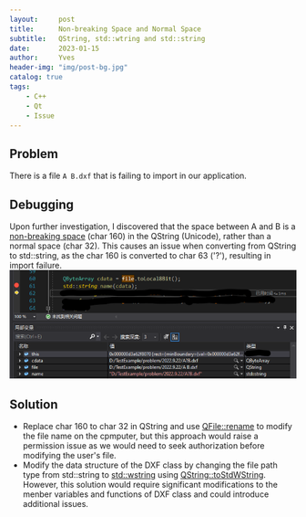 ```yaml
---
layout:     post
title:      Non-breaking Space and Normal Space
subtitle:   QString, std::wtring and std::string
date:       2023-01-15
author:     Yves
header-img: "img/post-bg.jpg"
catalog: true
tags:
    - C++ 
    - Qt
    - Issue
---
```


## Problem
There is a file `A B.dxf` that is failing to import in our application. 

## Debugging
Upon further investigation, I discovered that the space between A and B is a [non-breaking space](https://en.wikipedia.org/wiki/Non-breaking_space) (char 160) in the QString (Unicode), rather than a normal space (char 32). This causes an issue when converting from QString to std::string, as the char 160 is converted to char 63 ('?'), resulting in import failure. 
![image](/img/20230115/1.png)

## Solution
- Replace char 160 to char 32 in QString and use [QFile::rename](https://cplusplus.com/reference/string/wstring/) to modify the file name on the cpmputer, but this approach would raise a permission issue as we would need to seek authorization before modifying the user's file. 
-  Modify the data structure of the DXF class by changing the file path type from std::string to [std::wstring](https://cplusplus.com/reference/string/wstring/) using [QString::toStdWString](https://doc.qt.io/qt-6/qstring.html#toStdWString). However, this solution would require significant modifications to the menber variables and functions of DXF class and could introduce additional issues.
